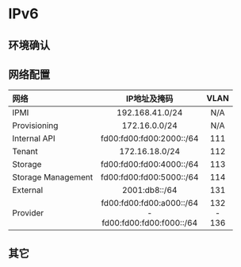 # IPv6

## 环境确认

## 网络配置

|网络|IP地址及掩码|VLAN|
|:---|:----------:|:--:|
|IPMI|192.168.41.0/24|N/A|
|Provisioning|172.16.0.0/24|N/A|
|Internal API|fd00:fd00:fd00:2000::/64|111|
|Tenant|172.16.18.0/24|112|
|Storage|fd00:fd00:fd00:4000::/64|113|
|Storage Management|fd00:fd00:fd00:5000::/64|114|
|External|2001:db8::/64|131|
|Provider|fd00:fd00:fd00:a000::/64<br>-<br>fd00:fd00:fd00:f000::/64|132<br>-<br>136|

## 其它
